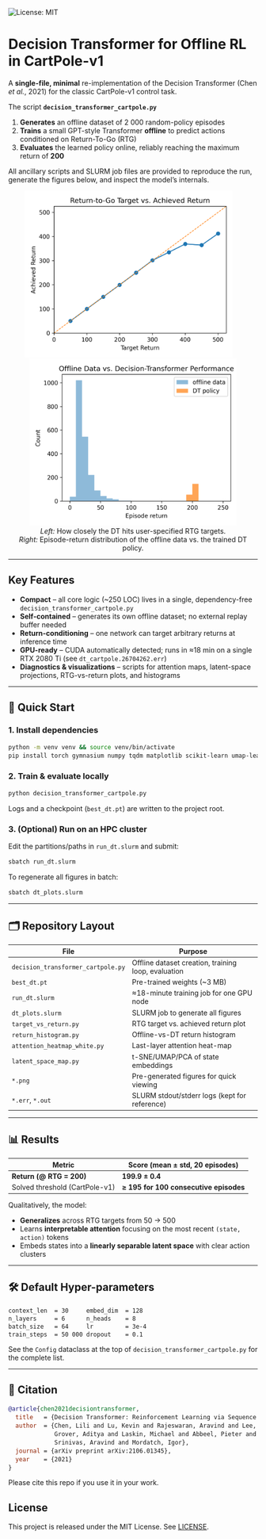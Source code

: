![License: MIT](https://img.shields.io/badge/License-MIT-yellow.svg)

# Decision Transformer for Offline RL in CartPole-v1

A **single-file, minimal** re-implementation of the Decision Transformer (Chen *et al.*, 2021) for the classic CartPole-v1 control task.

The script **`decision_transformer_cartpole.py`**

1. **Generates** an offline dataset of 2 000 random-policy episodes  
2. **Trains** a small GPT-style Transformer **offline** to predict actions conditioned on Return-To-Go (RTG)  
3. **Evaluates** the learned policy online, reliably reaching the maximum return of **200**

All ancillary scripts and SLURM job files are provided to reproduce the run, generate the figures below, and inspect the model’s internals.

<p align="center">
  <img src="rtg_vs_return.png" width="420">  
  <img src="return_histogram.png" width="420"><br>
  <em>Left:</em> How closely the DT hits user-specified RTG targets.<br>
  <em>Right:</em> Episode-return distribution of the offline data vs. the trained DT policy.
</p>

---

## Key Features

* **Compact** – all core logic (~250 LOC) lives in a single, dependency-free `decision_transformer_cartpole.py`
* **Self-contained** – generates its own offline dataset; no external replay buffer needed
* **Return-conditioning** – one network can target arbitrary returns at inference time
* **GPU-ready** – CUDA automatically detected; runs in ≈18 min on a single RTX 2080 Ti (see `dt_cartpole.26704262.err`)
* **Diagnostics & visualizations** – scripts for attention maps, latent-space projections, RTG-vs-return plots, and histograms

---

## 🚀 Quick Start

### 1. Install dependencies

```bash
python -m venv venv && source venv/bin/activate
pip install torch gymnasium numpy tqdm matplotlib scikit-learn umap-learn
```

### 2. Train & evaluate locally

```bash
python decision_transformer_cartpole.py
```

Logs and a checkpoint (`best_dt.pt`) are written to the project root.

### 3. (Optional) Run on an HPC cluster

Edit the partitions/paths in `run_dt.slurm` and submit:

```bash
sbatch run_dt.slurm
```

To regenerate all figures in batch:

```bash
sbatch dt_plots.slurm
```

---

## 🗂️ Repository Layout

| File                           | Purpose                                          |
|--------------------------------|--------------------------------------------------|
| `decision_transformer_cartpole.py` | Offline dataset creation, training loop, evaluation |
| `best_dt.pt`                   | Pre-trained weights (~3 MB)                      |
| `run_dt.slurm`                 | ≈18-minute training job for one GPU node           |
| `dt_plots.slurm`               | SLURM job to generate all figures                |
| `target_vs_return.py`          | RTG target vs. achieved return plot              |
| `return_histogram.py`          | Offline-vs-DT return histogram                   |
| `attention_heatmap_white.py`   | Last-layer attention heat-map                    |
| `latent_space_map.py`          | t-SNE/UMAP/PCA of state embeddings               |
| `*.png`                        | Pre-generated figures for quick viewing          |
| `*.err`, `*.out`               | SLURM stdout/stderr logs (kept for reference)    |

---

## 📊 Results

| Metric                         | Score (mean ± std, 20 episodes)                 |
|--------------------------------|-------------------------------------------------|
| **Return (@ RTG = 200)**       | **199.9 ± 0.4**                                 |
| Solved threshold (CartPole-v1) | **≥ 195 for 100 consecutive episodes**          |

Qualitatively, the model:

* **Generalizes** across RTG targets from 50 → 500  
* Learns **interpretable attention** focusing on the most recent `(state, action)` tokens  
* Embeds states into a **linearly separable latent space** with clear action clusters  

---

## 🛠 Default Hyper-parameters

```text
context_len  = 30     embed_dim  = 128
n_layers     = 6      n_heads    = 8
batch_size   = 64     lr         = 3e-4
train_steps  = 50 000 dropout    = 0.1
```

See the `Config` dataclass at the top of `decision_transformer_cartpole.py` for the complete list.

---

## 📑 Citation

```bibtex
@article{chen2021decisiontransformer,
  title   = {Decision Transformer: Reinforcement Learning via Sequence Modeling},
  author  = {Chen, Lili and Lu, Kevin and Rajeswaran, Aravind and Lee, Kimin and
             Grover, Aditya and Laskin, Michael and Abbeel, Pieter and
             Srinivas, Aravind and Mordatch, Igor},
  journal = {arXiv preprint arXiv:2106.01345},
  year    = {2021}
}
```

Please cite this repo if you use it in your work.

## License
This project is released under the MIT License. See [LICENSE](./LICENSE).
